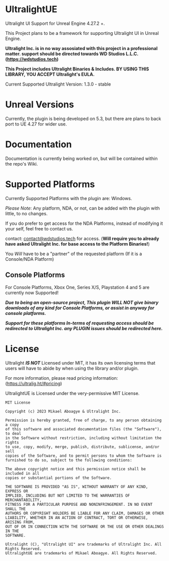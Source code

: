 # UltralightUE
Ultralight UI Support for Unreal Engine 4.27.2 +.

This Project plans to be a framework for supporting Ultralight UI in Unreal Engine. 

**Ultralight Inc. is in no way assosiated with this project in a professional matter. support should be directed towards WD Studios L.L.C. (https://wdstudios.tech)**

**This Project includes Ultralight Binaries & Includes. BY USING THIS LIBRARY, YOU ACCEPT Ultralight's EULA.**

Current Supported Ultralight Version: 1.3.0 - stable

# Unreal Versions

Currently, the plugin is being developed on 5.3, but there are plans to back port to UE 4.27 for wider use.

# Documentation

Documentation is currently being worked on, but will be contained within the repo's Wiki.

# Supported Platforms

Currently Supported Platforms with the plugin are: Windows. 

*Please Note*: Any platform, NDA, or not, can be added with the plugin with little, to no changes. 

If you do prefer to get access for the NDA Platforms, instead of modifying it your self, feel free to contact us. 

contact: contact@wdstudios.tech for access. (**Will require you to already have asked Ultralight Inc. for base access to the Platform Binaries!**)

You *Will* have to be a "partner" of the requested platform (If it is a Console/NDA Platform)



## Console Platforms

For Console Platforms, Xbox One, Series X/S, Playstation 4 and 5 are currently now Supported! 

***Due to being an open-source project, This plugin WILL NOT give binary downloads of any kind for Console Platforms, or assist in anyway for console platforms.***

***Support for these platforms In-terms of requesting access should be redirected to Ultralight Inc. any PLUGIN issues should be redirected here.***

# License

Ultralight ***IS NOT*** Licensed under MIT, it has its own licensing terms that users will have to abide by when using the library and/or plugin.

For more information, please read pricing information: (https://ultralig.ht/#pricing)

UltralightUE is Licensed under the very-permissive MIT License.

```
MIT License

Copyright (c) 2023 Mikael Aboagye & Ultralight Inc.

Permission is hereby granted, free of charge, to any person obtaining a copy
of this software and associated documentation files (the "Software"), to deal
in the Software without restriction, including without limitation the rights
to use, copy, modify, merge, publish, distribute, sublicense, and/or sell
copies of the Software, and to permit persons to whom the Software is
furnished to do so, subject to the following conditions:

The above copyright notice and this permission notice shall be included in all
copies or substantial portions of the Software.

THE SOFTWARE IS PROVIDED "AS IS", WITHOUT WARRANTY OF ANY KIND, EXPRESS OR
IMPLIED, INCLUDING BUT NOT LIMITED TO THE WARRANTIES OF MERCHANTABILITY,
FITNESS FOR A PARTICULAR PURPOSE AND NONINFRINGEMENT. IN NO EVENT SHALL THE
AUTHORS OR COPYRIGHT HOLDERS BE LIABLE FOR ANY CLAIM, DAMAGES OR OTHER
LIABILITY, WHETHER IN AN ACTION OF CONTRACT, TORT OR OTHERWISE, ARISING FROM,
OUT OF OR IN CONNECTION WITH THE SOFTWARE OR THE USE OR OTHER DEALINGS IN THE
SOFTWARE.

Ultralight (C), "Ultralight UI" are trademarks of Ultralight Inc. All Rights Reserved.
UltralightUE are trademarks of Mikael Aboagye. All Rights Reserved.

```
